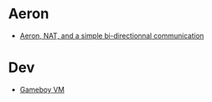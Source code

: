 # Aeron

- [Aeron, NAT, and a simple bi-directionnal communication](https://github.com/real-logic/aeron/issues/459)

# Dev

- [Gameboy VM](https://gbstudiocentral.com/tips/understanding-gbvm/)

